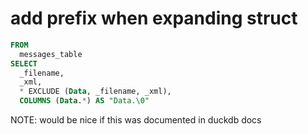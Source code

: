 # add prefix when expanding struct

```sql
FROM
  messages_table
SELECT
  _filename,
  _xml,
  * EXCLUDE (Data, _filename, _xml),
  COLUMNS (Data.*) AS "Data.\0"
```

NOTE: would be nice if this was documented in duckdb docs
